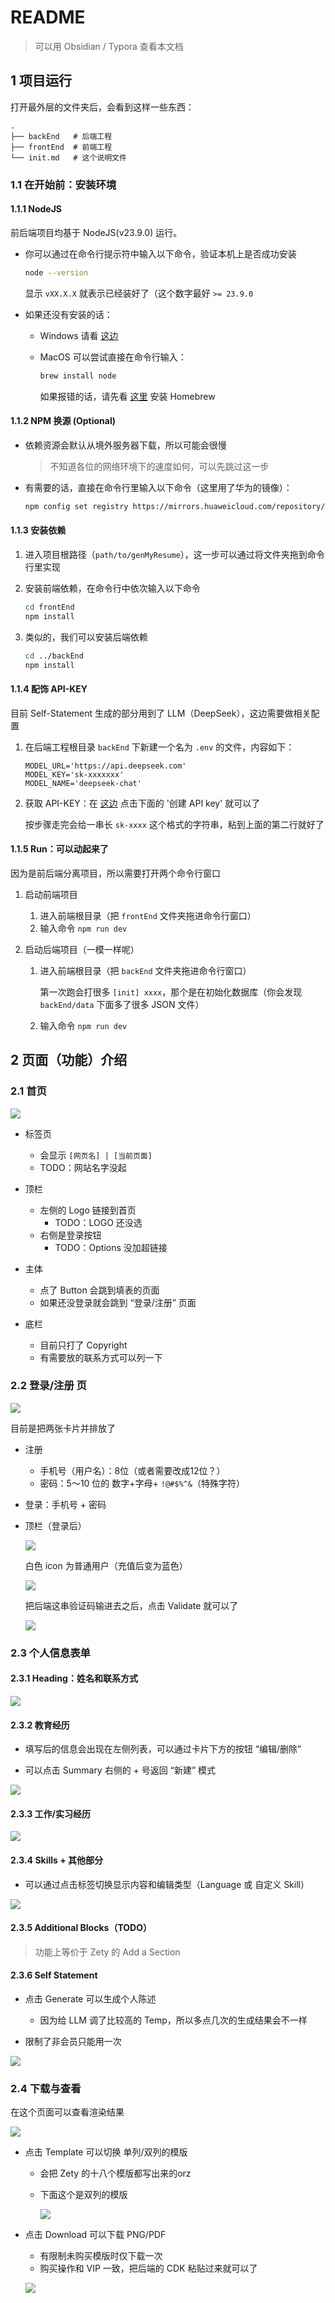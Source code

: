 # README
> 可以用 Obsidian / Typora 查看本文档

## 1 项目运行

打开最外层的文件夹后，会看到这样一些东西：

```
.
├── backEnd   # 后端工程
├── frontEnd  # 前端工程
└── init.md   # 这个说明文件
```

### 1.1 在开始前：安装环境

#### 1.1.1 NodeJS

前后端项目均基于 NodeJS(v23.9.0) 运行。

- 你可以通过在命令行提示符中输入以下命令，验证本机上是否成功安装

    ```bash
    node --version
    ```

    显示 `vXX.X.X` 就表示已经装好了（这个数字最好 `>= 23.9.0`

- 如果还没有安装的话：

    - Windows 请看 [这边](https://blog.csdn.net/WHF__/article/details/129362462#:~:text=%EE%80%80%E6%9C%AC%E6%96%87%E8%AF%A6%E7%BB%86%E4%BB%8B%E7%BB%8D%E4%BA%86%E5%A6%82%E4%BD%95%E4%BB%8E%E5%AE%98%E7%BD%91%E4%B8%8B%E8%BD%BD%E6%9C%80%E6%96%B0%E7%89%88%E7%9A%84Node.js%E5%AE%89%E8%A3%85%E5%8C%85%EF%BC%8C%E5%B9%B6%E8%BF%9B%E8%A1%8C%E7%8E%AF%E5%A2%83%E5%8F%98%E9%87%8F%E7%9A%84%E9%85%8D%E7%BD%AE%E5%92%8C%E6%B5%8B%E8%AF%95%E3%80%82%E8%BF%98%E6%8F%90%E4%BE%9B%E4%BA%86%E5%AE%89%E8%A3%85%E6%B7%98%E5%AE%9D%E9%95%9C%E5%83%8F%E7%9A%84%E6%96%B9%E6%B3%95%EF%BC%8C%E4%BB%A5%E6%8F%90%E9%AB%98npm%E7%9A%84%E4%B8%8B%E8%BD%BD%E9%80%9F%E5%BA%A6%E5%92%8C%E7%A8%B3%E5%AE%9A%E6%80%A7%E3%80%82%EE%80%81)
    - MacOS 可以尝试直接在命令行输入：

        ```bash
        brew install node
        ```

        如果报错的话，请先看 [这里](https://zhuanlan.zhihu.com/p/372576355#:~:text=%EE%80%80%E6%9C%AC%E6%96%87%E4%BB%8B%E7%BB%8D%E4%BA%86%E5%A6%82%E4%BD%95%E5%9C%A8MacBook%E4%B8%8A%E5%AE%89%E8%A3%85Homebrew%EF%BC%8C%E4%B8%80%E4%B8%AAMacOS%E7%9A%84%E8%BD%AF%E4%BB%B6%E5%8C%85%E7%AE%A1%E7%90%86%E5%99%A8%EF%BC%8C%E4%BB%A5%E5%8F%8A%E5%A6%82%E4%BD%95%E8%A7%A3%E5%86%B3%E5%9B%BD%E5%86%85%E7%BD%91%E7%BB%9C%E8%AE%BF%E9%97%AE%E9%97%AE%E9%A2%98%E3%80%82%E8%BF%98%E6%8F%90%E4%BE%9B%E4%BA%86Homebrew%E7%9A%84%E5%8D%B8%E8%BD%BD%E6%96%B9%E6%B3%95%E5%92%8C%E7%9B%B8%E5%85%B3%E9%93%BE%E6%8E%A5%E3%80%82%EE%80%81) 安装 Homebrew

#### 1.1.2 NPM 换源 (Optional)

- 依赖资源会默认从境外服务器下载，所以可能会很慢

    > 不知道各位的网络环境下的速度如何，可以先跳过这一步

- 有需要的话，直接在命令行里输入以下命令（这里用了华为的镜像）：

    ```bash
    npm config set registry https://mirrors.huaweicloud.com/repository/npm/
    ```
#### 1.1.3 安装依赖

1. 进入项目根路径（`path/to/genMyResume`），这一步可以通过将文件夹拖到命令行里实现

2. 安装前端依赖，在命令行中依次输入以下命令

    ```bash
    cd frontEnd
    npm install
    ```

3. 类似的，我们可以安装后端依赖

    ```bash
    cd ../backEnd
    npm install
    ```

#### 1.1.4 配饰 API-KEY

目前 Self-Statement 生成的部分用到了 LLM（DeepSeek），这边需要做相关配置

1. 在后端工程根目录 `backEnd` 下新建一个名为 `.env` 的文件，内容如下：

    ```text
    MODEL_URL='https://api.deepseek.com'
    MODEL_KEY='sk-xxxxxxx'
    MODEL_NAME='deepseek-chat'
    ```

2. 获取 API-KEY：在 [这边](https://platform.deepseek.com/api_keys) 点击下面的 '创建 API key' 就可以了

    按步骤走完会给一串长 `sk-xxxx` 这个格式的字符串，粘到上面的第二行就好了

#### 1.1.5 Run：可以动起来了

因为是前后端分离项目，所以需要打开两个命令行窗口

1. 启动前端项目

    1. 进入前端根目录（把 `frontEnd` 文件夹拖进命令行窗口）
    2. 输入命令 `npm run dev`
   
2. 启动后端项目（一模一样呢）

    1. 进入前端根目录（把 `backEnd` 文件夹拖进命令行窗口）

        第一次跑会打很多 `[init] xxxx`，那个是在初始化数据库（你会发现 `backEnd/data` 下面多了很多 JSON 文件）

    2. 输入命令 `npm run dev`

## 2 页面（功能）介绍

### 2.1 首页

![](./imgs/Home.png)

- 标签页
    - 会显示 `[网页名] | [当前页面]`
    - TODO：网站名字没起

- 顶栏
    - 左侧的 Logo 链接到首页
        - TODO：LOGO 还没选
    - 右侧是登录按钮
        - TODO：Options 没加超链接

- 主体
    - 点了 Button 会跳到填表的页面
    - 如果还没登录就会跳到 “登录/注册” 页面

- 底栏

    - 目前只打了 Copyright
    - 有需要放的联系方式可以列一下

### 2.2 登录/注册 页

![](./imgs/LogIn.png)

目前是把两张卡片并排放了

- 注册

    - 手机号（用户名）：8位（或者需要改成12位？）
    - 密码：5～10 位的 数字+字母+ `!@#$%^&`（特殊字符）

- 登录：手机号 + 密码


- 顶栏（登录后）

    ![](./imgs/TopBar.png)

    白色 icon 为普通用户（充值后变为蓝色）

    ![](./imgs/PurchaseVIP.png)

    把后端这串验证码输进去之后，点击 Validate 就可以了

    ![](./imgs/cdkVIP.png)

### 2.3 个人信息表单

#### 2.3.1 Heading：姓名和联系方式

![](./imgs/Heading.png)

#### 2.3.2 教育经历

- 填写后的信息会出现在左侧列表，可以通过卡片下方的按钮 “编辑/删除”

- 可以点击 Summary 右侧的 + 号返回 “新建” 模式

![](./imgs/Education(list).png)

#### 2.3.3 工作/实习经历

![](./imgs/Work(list).png)

#### 2.3.4 Skills + 其他部分

- 可以通过点击标签切换显示内容和编辑类型（Language 或 自定义 Skill）

![](./imgs/Skills(list).png)

#### 2.3.5 Additional Blocks（TODO）

> 功能上等价于 Zety 的 Add a Section

#### 2.3.6 Self Statement

- 点击 Generate 可以生成个人陈述

    - 因为给 LLM 调了比较高的 Temp，所以多点几次的生成结果会不一样

- 限制了非会员只能用一次

![](./imgs/SelfStatemtn.png)

### 2.4 下载与查看

在这个页面可以查看渲染结果

![](./imgs/TempSingle.png)

- 点击 Template 可以切换 单列/双列的模版

    - 会把 Zety 的十八个模版都写出来的orz

    - 下面这个是双列的模版

        ![](./imgs/TempDual.png)

- 点击 Download 可以下载 PNG/PDF

    - 有限制未购买模版时仅下载一次
    - 购买操作和 VIP 一致，把后端的 CDK 粘贴过来就可以了

    ![](./imgs/Download.png)